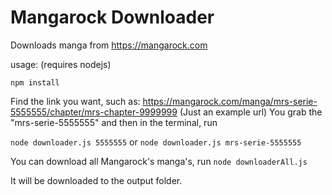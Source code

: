 # Mangarock Downloader
Downloads manga from https://mangarock.com

usage: (requires nodejs)

```
npm install
```

Find the link you want, such as: https://mangarock.com/manga/mrs-serie-5555555/chapter/mrs-chapter-9999999 (Just an example url)
You grab the "mrs-serie-5555555" and then in the terminal, run

`node downloader.js 5555555`
or
`node downloader.js mrs-serie-5555555`

You can download all Mangarock's manga's, run
`node downloaderAll.js`

It will be downloaded to the output folder.
